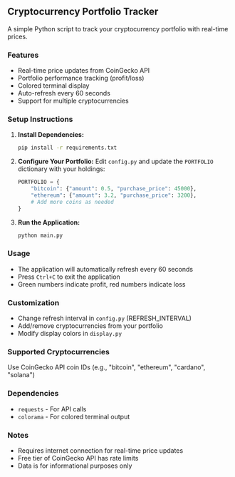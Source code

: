 ## Cryptocurrency Portfolio Tracker

A simple Python script to track your cryptocurrency portfolio with real-time prices.

### Features
- Real-time price updates from CoinGecko API
- Portfolio performance tracking (profit/loss)
- Colored terminal display
- Auto-refresh every 60 seconds
- Support for multiple cryptocurrencies

### Setup Instructions

1. **Install Dependencies:**
   ```bash
   pip install -r requirements.txt
   ```

2. **Configure Your Portfolio:**
   Edit `config.py` and update the `PORTFOLIO` dictionary with your holdings:
   ```python
   PORTFOLIO = {
       "bitcoin": {"amount": 0.5, "purchase_price": 45000},
       "ethereum": {"amount": 3.2, "purchase_price": 3200},
       # Add more coins as needed
   }
   ```

3. **Run the Application:**
   ```bash
   python main.py
   ```

### Usage
- The application will automatically refresh every 60 seconds
- Press `Ctrl+C` to exit the application
- Green numbers indicate profit, red numbers indicate loss

### Customization
- Change refresh interval in `config.py` (REFRESH_INTERVAL)
- Add/remove cryptocurrencies from your portfolio
- Modify display colors in `display.py`

### Supported Cryptocurrencies
Use CoinGecko API coin IDs (e.g., "bitcoin", "ethereum", "cardano", "solana")

### Dependencies
- `requests` - For API calls
- `colorama` - For colored terminal output

### Notes
- Requires internet connection for real-time price updates
- Free tier of CoinGecko API has rate limits
- Data is for informational purposes only